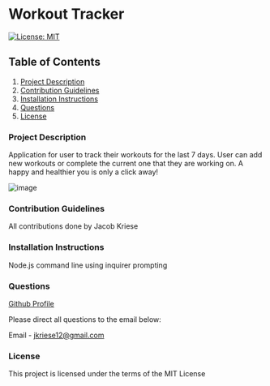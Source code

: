 # Workout Tracker

[![License: MIT](https://img.shields.io/badge/License-MIT-yellow.svg)](https://opensource.org/licenses/MIT)

## Table of Contents

1. [Project Description](#Project-Description)
1. [Contribution Guidelines](#Contribution-Guidelines)
1. [Installation Instructions](#Installation-Instructions)
1. [Questions](#Questions)
1. [License](#License)

### Project Description

Application for user to track their workouts for the last 7 days. User can add new workouts or complete the current one that they are working on. A happy and healthier you is only a click away!

![image](https://user-images.githubusercontent.com/73569538/112092464-c4c9b800-8b54-11eb-8bb7-af2f53b8b1ae.png)

### Contribution Guidelines

All contributions done by Jacob Kriese

### Installation Instructions

Node.js command line using inquirer prompting

### Questions

[Github Profile](https://github.com/jkriese12) <br>

Please direct all questions to the email below:

Email - jkriese12@gmail.com

### License

This project is licensed under the terms of the MIT License
